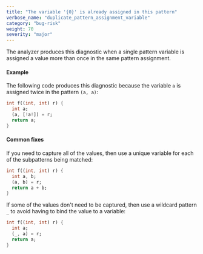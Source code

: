 ```yaml
---
title: "The variable '{0}' is already assigned in this pattern"
verbose_name: "duplicate_pattern_assignment_variable"
category: "bug-risk"
weight: 70
severity: "major"
---
```

The analyzer produces this diagnostic when a single pattern variable is
assigned a value more than once in the same pattern assignment.

#### Example

The following code produces this diagnostic because the variable `a` is
assigned twice in the pattern `(a, a)`:

```dart
int f((int, int) r) {
  int a;
  (a, [!a!]) = r;
  return a;
}
```

#### Common fixes

If you need to capture all of the values, then use a unique variable for
each of the subpatterns being matched:

```dart
int f((int, int) r) {
  int a, b;
  (a, b) = r;
  return a + b;
}
```

If some of the values don't need to be captured, then use a wildcard
pattern `_` to avoid having to bind the value to a variable:

```dart
int f((int, int) r) {
  int a;
  (_, a) = r;
  return a;
}
```
